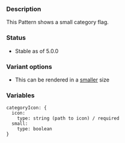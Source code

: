 ### Description
This Pattern shows a small category flag.

### Status
* Stable as of 5.0.0

### Variant options
* This can be rendered in a [smaller](./?p=atoms-category-icon-small) size


### Variables
~~~
categoryIcon: {
  icon:
    type: string (path to icon) / required 
  small:
    type: boolean
}
~~~

